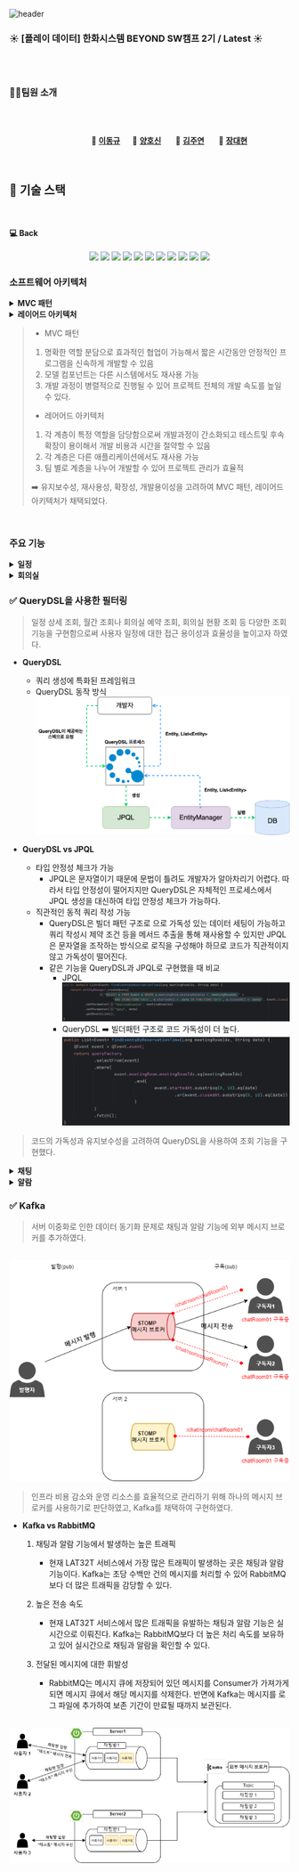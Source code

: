 ![header](https://capsule-render.vercel.app/api?type=Venom&color=ffe599&height=300&section=header&text=SSM&desc=📆Smart%20Schedule%20Manager&descSize=30&descAlign=50&descAlignY=70&fontSize=100&animation=fadeIn&fontColor=5f475f)

### :sunny: **[플레이 데이터] 한화시스템 BEYOND SW캠프 2기 / Latest** :sunny:

<br>

<br>

### 🤼‍♂️팀원 소개

<br><br>

&nbsp;　&nbsp;　&nbsp;　&nbsp;　&nbsp;　&nbsp;　&nbsp;　&nbsp;　 🐻 **[이동규](https://github.com/PTCman)**&nbsp;　 🦁 **[양호신](https://github.com/Hosae0905)** &nbsp;　 🐶 **[김주연](https://github.com/jyk147369)** &nbsp;　 🐯 **[장대현](https://github.com/poil4291)** &nbsp;
<br><br><br>

## 📌 기술 스택

<br>


#### :computer:&nbsp;Back
<div align="center">
<img src="https://img.shields.io/badge/MariaDB-003545?style=for-the-badge&logo=mariadb&logoColor=white">
<img src="https://img.shields.io/badge/Maven-02303A?style=for-the-badge&logo=maven&logoColor=white">
<img src="https://img.shields.io/badge/Java-ED8B00?style=for-the-badge&logo=openjdk&logoColor=white"> 
<img src="https://img.shields.io/badge/Spring-6DB33F?style=for-the-badge&logo=spring&logoColor=white">
<img src="https://img.shields.io/badge/Spring Boot-6DB33F?style=for-the-badge&logo=Spring Boot&logoColor=white">
<img src="https://img.shields.io/badge/Spring data jpa-6DB33F?style=for-the-badge&logo=Spring Boot&logoColor=white">
<img src="https://img.shields.io/badge/Spring batch-6DB33F?style=for-the-badge&logo=Spring Boot&logoColor=white">
<img src="https://img.shields.io/badge/kafka-231F20?style=for-the-badge&logo=apachekafka&logoColor=white"> 
<img src="https://img.shields.io/badge/Spring_Security-6DB33F?style=for-the-badge&logo=Spring-Security&logoColor=white">
<img src="https://img.shields.io/badge/jwt-000000?style=for-the-badge&logo=Json Web Tokens&logoColor=purple">
<img src="https://img.shields.io/badge/intellijidea-000000?style=for-the-badge&logo=intellijidea&logoColor=red"> 
</div>

### 소프트웨어 아키텍처
<details>
<summary><b>MVC 패턴</b></summary>

* Model, View, Controller라는 3가지 구성 요소로 이루어진 소프트웨어 엔지니어링 아키텍처 패턴

  <br><img src="../img/MVC패턴.png">
 </details>

<details>
<summary><b>레이어드 아키텍처</b></summary>

* 소프트웨어 설계를 위한 일반적인 아키텍처 패턴 중 하나

  <br><img src="../img/소프트웨어 아키텍처.png">
</details>

> * MVC 패턴
> 1. 명확한 역할 분담으로 효과적인 협업이 가능해서 짧은 시간동안 안정적인 프로그램을 신속하게 개발할 수 있음
> 2. 모델 컴포넌트는 다른 시스템에서도 재사용 가능
> 3. 개발 과정이 병렬적으로 진행될 수 있어 프로젝트 전체의 개발 속도를 높일 수 있다.
> 
> * 레어어드 아키텍처
> 1. 각 계층이 특정 역할을 담당함으로써 개발과정이 간소화되고 테스트및 후속 확장이 용이해서 개발 비용과 시간을 절약할 수 있음
> 2. 각 계층은 다른 애플리케이션에서도 재사용 가능
> 3. 팀 별로 계층을 나누어 개발할 수 있어 프로젝트 관리가 효율적
>
> ➡️ 유지보수성, 재사용성, 확장성, 개발용이성을 고려하여 MVC 패턴, 레이어드 아키텍처가 채택되었다.

<br>

### 주요 기능
<details>
<summary><b>일정</b></summary>

### ✅ 일정 기능

> SSM 사용자는 일정을 등록, 조회, 삭제하는 기능들을 이용하여 보다 쉽게 효율적인 일정 관리를 할 수 있다.

* **일정 등록 기능**
  * 사용자는 일정 제목, 일정 시작 시간, 일정 종료 시간, 일정 내용, 일정 참가자, 채팅방 이름, 회의실 등의 데이터를 입력하여 일정을 등록할 수 있다.
    <br><img src="../img/일정 등록.gif">
* **일정 월별 조회 기능**
  * 사용자는 자신의 개인 일정을 조회할 수 있다.
  * 사용자는 같은 채팅방에 존재하는 사용자의 일정을 내 일정과 조회할 수 있다.
    <br><img src="../img/월간 일정 조회.gif">
* **일정 상세 조회 기능**
  * 사용자는 원하는 날짜의 일정을 개별 조회할 수 있다.
    <br><img src="../img/일정 상세 조회.gif">
</details>

<details>
<summary><b>회의실</b></summary>

> SSM 사용자는 원하는 시간에 원하는 회의실을 예약함으로써 효과적으로 프로젝트 협업을 진행할 수 있고, 현재 회의실 사용 유무와 예약 내역을 조회할 수 있어 더욱 체계적으로 협업 일정을 계획할 수 있다.

* **회의실 예약 기능**
  * 원하는 날짜 및 시간에 회의실이 공실일 경우 예약이 가능하다.
  * 예약이 완료된 회의실은 다른 사용자가 예약할 수 없다.
  * 회의실 예약 성공 시
    <br><img src="../img/회의실 일정 예약.gif">
  * 해당 시간에 회의실이 이미 예약이 된 경우 예약 실패
    <br><img src="../img/회의실 일정 예약 실패.gif">
* **회의실 예약 내역 조회**
  * 회의실에 예약된 일정들을 볼 수 있다.
    <br><img src="../img/회의실 예약 내역 조회.gif">
* **현재 회의실 조회**
  * 현재 사용 중인 회의실과 미사용 중인 회의실을 조회할 수 있다.
  * 회의실 예약 전 회의실 현황 조회
    <br><img src="../img/회의실 예약 전 현재 회의실 조회.gif">
  * 회의실 예약 등록
    <br><img src="../img/회의실 예약.gif">
  * 회의실 예약 후 회의실 현황 조회
    <br><img src="../img/회의실 예약 후 현재 회의실 조회.gif">

</details>

### ✅ QueryDSL을 사용한 필터링

> 일정 상세 조회, 월간 조회나 회의실 예약 조회, 회의실 현황 조회 등 다양한 조회 기능을 구현함으로써 사용자 일정에 대한 접근 용이성과 효율성을 높이고자 하였다.

* **QueryDSL**
  * 쿼리 생성에 특화된 프레임워크
  * QueryDSL 동작 방식
  <br><img src="../img/QueryDSL 동작.png">

* **QueryDSL vs JPQL**
  * 타입 안정성 체크가 가능
    * JPQL은 문자열이기 때문에 문법이 틀려도 개발자가 알아차리기 어렵다. 따라서 타입 안정성이 떨어지지만 QueryDSL은 자체적인 프로세스에서 JPQL 생성을 대신하여 타입 안정성 체크가 가능하다. 
  * 직관적인 동적 쿼리 작성 가능
    * QueryDSL은 빌더 패턴 구조로 으로 가독성 있는 데이터 세팅이 가능하고 쿼리 작성시 제약 조건 등을 메서드 추출을 통해 재사용할 수 있지만 JPQL은 문자열을 조작하는 방식으로 로직을 구성해야 하므로 코드가 직관적이지 않고 가독성이 떨어진다.
    * 같은 기능을 QueryDSL과 JPQL로 구현했을 때 비교
      * JPQL
        <br><img src="../img/JPQL.png"><br>
      * QueryDSL ️➡️ 빌더패턴 구조로 코드 가독성이 더 높다.
        <br><img src="../img/QueryDSL.png">
       
> 코드의 가독성과 유지보수성을 고려하여 QueryDSL을 사용하여 조회 기능을 구현했다.
<details>
<summary><b>채팅</b></summary>

### ✅ WebSocket과 STOMP를 이용한 채팅 기능 구현

> 실시간 채팅은 사내 사용자들간 소통을 향상시켜 일의 효율도를 높이고 프로젝트에 대한 적극적인 참여를 유도할 수 있을 것이라 고려되어 구현하게 되었다. 

* **WebSocket**
    * 하나의 TCP 연결을 통해 양방향 통신을 가능하게 하는 프로토콜 기술
  * 서버와 클라이언트 간에 지속적인 연결을 유지하며 데이터를 실시간으로 양방향으로 교환
  * 

* **STOMP(Simple Text Oriented Messaged Protocol)**
  * pub/sub 구조를 따르는 텍스트 기반의 프로토콜
  * 클라이언트와 메시지 브로커 간의 비동기 통신을 위해 설계
  * Subscriber, Sender, Broker를 따로 두어 처리
    1. Sender : Sender는 메시지를 생성해서 채팅방에 발행하는 역할. 메시지는 Broker를 통해 Subscriber에게 전달 ➡️ 채팅방 생성
    2. Subscriber : Subscriber는 채팅방으로부터 메시지를 받기 위해 Broker에 구독 신청 ➡️ 채팅방 입장
    3. Broker : Sender로부터 메시지를 받아 해당 메시지를 Subscriber에게 전달 ➡️ 채팅방에서 메시지 송수신

    <br><img src="../img/StompDiagram.png">

* **WebSocket과 STOMP**
  * STOMP는 WebSocket 위에서 동작
  * WebSocet만으로 채팅을 구현할 경우 해당 메시지가 어떤 요청인지, 어떤 포맷으로 오는지, 메시지 통신 과정을 어떻게 처리해야 하는지 정해져 있지 않으므로 메시지 형식을 각각 커스터마이징해야 함.
  * 하지만 STOMP는 메시지의 형식, 유형, 내용 등을 정의해주는 프로토콜이므로 규격을 갖춘 메시지를 보낼 수 있다.
  * 
  * MessageMapping 어노테이션을 이용해 메시지를 엔드포인트 별로 분리해서 관리할 수 있다. 
    <br><img src="../img/StompCode.png">
    > SSM은 일정 참여자들의 일정을 등록하고 관리하는 그룹 채팅방이 필요했기에 STOMP로 채팅 기능을 고도화 시켰다.

</details>

<details>
<summary><b>알람</b></summary>

### ✅ SSE(Server-Sent-Events)을 활용한 알람 기능 구현

> 일정에 대한 사용자의 참여도와 상호작용을 향상시키고, 중요한 정보나 기한을 놓치지 않도록 하는 알람기능을 추가했다.. 

* **SSE**
  * 서버의 데이터를 실시간으로, 지속적으로 Streaming 하는 기술
  * SSE 동작 방식
    <br><img src="../img/SSE 동작.png">
* **SSE vs FCM(Firebase Cloud Messaging)**
  1. 간단한 서버-클라이언트 통신 구현
     * SSE는 HTTP 표준을 기반으로 한 간단한 방식으로 구현이 가능하지만 FCM은 Firebase 계정 설정, 프로젝트 생성, 애플리케이션 등록 등 초기 설정 과정이 필요하다.
  2. 표준 웹 기술 사용
     * SSE는 HTTP 프로토콜을 사용하므로 별도의 서비스나 프레임 워크에 의존하지 않는다. 따라서 추가적인 비용없이 기존의 사내 웹 인프라와 통합이 가능하다. 반면에 FCM는 Google 인프라에 종속적이다.
  3. 네트워크 부하감소
     * SSM은 사용자의 일정에 대한 알람 뿐만 아니라 그룹 일정에 종속되어 있는 사용자들에 대한 알람, 채팅에 대한 알람 기능이 구현되어 있으므로 알람 기능에 대한 부하가 생길 수 있다. SSE는 클라이언트가 서버에 반복적으로 요청을 보내지 않아도 되기 때문에 네트워크 부하를 줄일 수 있다.
  4. 뛰어난 실시간성
     * SSE는 서버와 클라이언트의 단방향 데이터 스트림이므로 즉각적인 알람이 가능하여 일정과 채팅에 실시간으로 응답할 수 있다. 반면 FCM은 장치 연결 상태, 메시지의 크기와 포맷, 네트워크 상태 등 전송 시간이 지연될 수 있는 요소들이 존재하여 SSE보다 실시간성이 떨어진다. 

### ✅ Spring Batch

> 
* **Spring Batch**
    *
</details>

### ✅ Kafka

> 서버 이중화로 인한 데이터 동기화 문제로 채팅과 알람 기능에 외부 메시지 브로커를 추가하였다.

<br><img src="../img/카프카 전.png">

> 인프라 비용 감소와 운영 리소스를 효율적으로 관리하기 위해 하나의 메시지 브로커를 사용하기로 판단하였고, Kafka를 채택하여 구현하였다.

* **Kafka vs RabbitMQ**
  1. 채팅과 알람 기능에서 발생하는 높은 트래픽
     - 현재 LAT32T 서비스에서 가장 많은 트래픽이 발생하는 곳은 채팅과 알람 기능이다.
     Kafka는 초당 수백만 건의 메시지를 처리할 수 있어 RabbitMQ 보다 더 많은 트래픽을 감당할 수 있다.

  2. 높은 전송 속도
     - 현재 LAT32T 서비스에서 많은 트래픽을 유발하는 채팅과 알람 기능은 실시간으로 이뤄진다.
     Kafka는 RabbitMQ보다 더 높은 처리 속도를 보유하고 있어 실시간으로 채팅과 알람을 확인할 수 있다.

  3. 전달된 메시지에 대한 휘발성
     - RabbitMQ는 메시지 큐에 저장되어 있던 메시지를 Consumer가 가져가게 되면 메시지 큐에서 해당 메시지를 삭제한다.
     반면에 Kafka는 메시지를 로그 파일에 추가하여 보존 기간이 만료될 때까지 보관된다.

<br><img src="../img/카프카 후.png">
